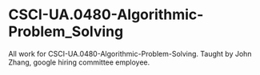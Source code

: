 # CSCI-UA.0480-Algorithmic-Problem_Solving
All work for CSCI-UA.0480-Algorithmic-Problem-Solving. Taught by John Zhang, google hiring committee employee.
